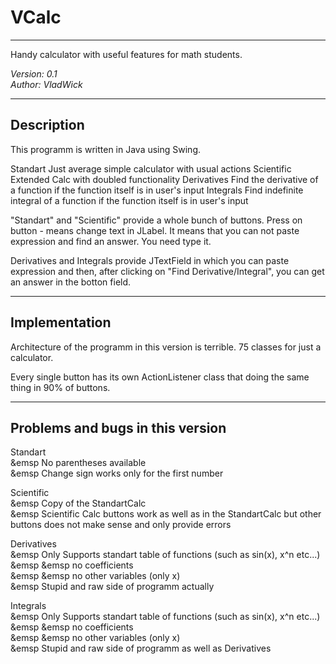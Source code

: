 # VCalc
---------------------------------------
Handy calculator with useful features for math students.

<i>Version: 0.1</i> <br>
<i>Author: VladWick</i>

---------------------------------------

<h2>Description</h2>
This programm is written in Java using Swing.

Standart 
	Just average simple calculator with usual actions 
Scientific 
	Extended Calc with doubled functionality
Derivatives 
	Find the derivative of a function if the function itself is in user's input 
Integrals 
	Find indefinite integral of a function if the function itself is in user's input 
	
"Standart" and "Scientific" provide a whole bunch of buttons. Press on button - means change text in JLabel.
It means that you can not paste expression and find an answer. You need type it. 

Derivatives and Integrals provide JTextField in which you can paste expression and then, after clicking on "Find Derivative/Integral", you can get an answer in the botton field.
	
---------------------------------------

<h2>Implementation</h2>
Architecture of the programm in this version is terrible. 75 classes for just a calculator.

Every single button has its own ActionListener class that doing the same thing in 90% of buttons. 

---------------------------------------

<h2>Problems and bugs in this version</h2>
Standart <br>
	&emsp No parentheses available <br>
	&emsp Change sign works only for the first number <br>
	
Scientific <br>
	&emsp Copy of the StandartCalc <br>
	&emsp Scientific Calc buttons work as well as in the StandartCalc but other buttons does not make sense and only provide errors <br>
	
Derivatives <br>
	&emsp Only Supports standart table of functions (such as sin(x), x^n etc...)<br>
		&emsp &emsp no coefficients <br>
		&emsp &emsp no other variables (only x)<br>
	&emsp Stupid and raw side of programm actually <br>
	
Integrals <br>
	&emsp Only Supports standart table of functions (such as sin(x), x^n etc...)<br>
		&emsp &emsp no coefficients <br>
		&emsp &emsp no other variables (only x)<br>
	&emsp Stupid and raw side of programm as well as Derivatives <br>
	
